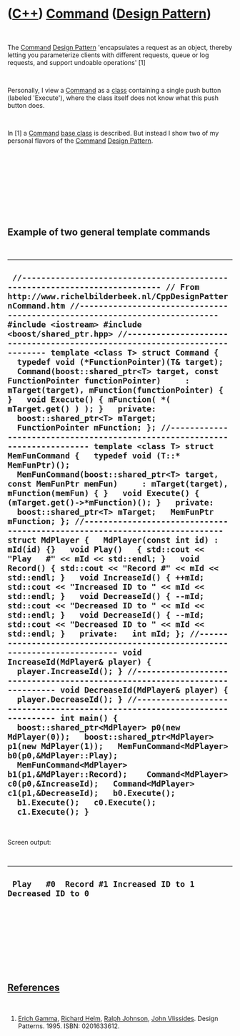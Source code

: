 



 

 

 

 

 

([C++](Cpp.htm)) [Command](CppDesignPatternCommand.htm) ([Design Pattern](CppDesignPattern.htm))
================================================================================================

 

The [Command](CppDesignPatternCommand.htm) [Design
Pattern](CppDesignPattern.htm) 'encapsulates a request as an object,
thereby letting you parameterize clients with different requests, queue
or log requests, and support undoable operations' \[1\]

 

Personally, I view a [Command](CppDesignPatternCommand.htm) as a
[class](CppClass.htm) containing a single push button (labeled
'Execute'), where the class itself does not know what this push button
does.

 

In \[1\] a [Command](CppDesignPatternCommand.htm) [base
class](CppBaseClass.htm) is described. But instead I show two of my
personal flavors of the [Command](CppDesignPatternCommand.htm) [Design
Pattern](CppDesignPattern.htm).

 

 

 

 

 

Example of two general template commands
----------------------------------------

 

  -------------------------------------------------------------------------------------------------------------------------------------------------------------------------------------------------------------------------------------------------------------------------------------------------------------------------------------------------------------------------------------------------------------------------------------------------------------------------------------------------------------------------------------------------------------------------------------------------------------------------------------------------------------------------------------------------------------------------------------------------------------------------------------------------------------------------------------------------------------------------------------------------------------------------------------------------------------------------------------------------------------------------------------------------------------------------------------------------------------------------------------------------------------------------------------------------------------------------------------------------------------------------------------------------------------------------------------------------------------------------------------------------------------------------------------------------------------------------------------------------------------------------------------------------------------------------------------------------------------------------------------------------------------------------------------------------------------------------------------------------------------------------------------------------------------------------------------------------------------------------------------------------------------------------------------------------------------------------------------------------------------------------------------------------------------------------------------------------------------------------------------------------------------------------------------------------------------------------------------------------------------------------------------------------------------------------------------------------------------------------------------------------------------------------------------------------
  ` //--------------------------------------------------------------------------- // From http://www.richelbilderbeek.nl/CppDesignPatternCommand.htm //--------------------------------------------------------------------------- #include <iostream> #include <boost/shared_ptr.hpp> //--------------------------------------------------------------------------- template <class T> struct Command {   typedef void (*FunctionPointer)(T& target);    Command(boost::shared_ptr<T> target, const FunctionPointer functionPointer)     : mTarget(target), mFunction(functionPointer) { }   void Execute() { mFunction( *( mTarget.get() ) ); }   private:   boost::shared_ptr<T> mTarget;   FunctionPointer mFunction; }; //--------------------------------------------------------------------------- template <class T> struct MemFunCommand {   typedef void (T::* MemFunPtr)();    MemFunCommand(boost::shared_ptr<T> target, const MemFunPtr memFun)     : mTarget(target), mFunction(memFun) { }   void Execute() { (mTarget.get()->*mFunction)(); }   private:   boost::shared_ptr<T> mTarget;   MemFunPtr mFunction; }; //--------------------------------------------------------------------------- struct MdPlayer {   MdPlayer(const int id) : mId(id) {}   void Play()   { std::cout << "Play   #" << mId << std::endl; }   void Record() { std::cout << "Record #" << mId << std::endl; }   void IncreaseId() { ++mId; std::cout << "Increased ID to " << mId << std::endl; }   void DecreaseId() { --mId; std::cout << "Decreased ID to " << mId << std::endl; }   void DecreaseId() { --mId; std::cout << "Decreased ID to " << mId << std::endl; }   private:   int mId; }; //--------------------------------------------------------------------------- void IncreaseId(MdPlayer& player) {   player.IncreaseId(); } //--------------------------------------------------------------------------- void DecreaseId(MdPlayer& player) {   player.DecreaseId(); } //--------------------------------------------------------------------------- int main() {   boost::shared_ptr<MdPlayer> p0(new MdPlayer(0));   boost::shared_ptr<MdPlayer> p1(new MdPlayer(1));   MemFunCommand<MdPlayer> b0(p0,&MdPlayer::Play);   MemFunCommand<MdPlayer> b1(p1,&MdPlayer::Record);    Command<MdPlayer> c0(p0,&IncreaseId);   Command<MdPlayer> c1(p1,&DecreaseId);   b0.Execute();   b1.Execute();   c0.Execute();   c1.Execute(); }`
  -------------------------------------------------------------------------------------------------------------------------------------------------------------------------------------------------------------------------------------------------------------------------------------------------------------------------------------------------------------------------------------------------------------------------------------------------------------------------------------------------------------------------------------------------------------------------------------------------------------------------------------------------------------------------------------------------------------------------------------------------------------------------------------------------------------------------------------------------------------------------------------------------------------------------------------------------------------------------------------------------------------------------------------------------------------------------------------------------------------------------------------------------------------------------------------------------------------------------------------------------------------------------------------------------------------------------------------------------------------------------------------------------------------------------------------------------------------------------------------------------------------------------------------------------------------------------------------------------------------------------------------------------------------------------------------------------------------------------------------------------------------------------------------------------------------------------------------------------------------------------------------------------------------------------------------------------------------------------------------------------------------------------------------------------------------------------------------------------------------------------------------------------------------------------------------------------------------------------------------------------------------------------------------------------------------------------------------------------------------------------------------------------------------------------------------------------

 

Screen output:

 

  -------------------------------------------------------------
  ` Play   #0  Record #1 Increased ID to 1 Decreased ID to 0`
  -------------------------------------------------------------

 

 

 

 

 

[References](CppReferences.htm)
-------------------------------

 

1.  [Erich Gamma](CppErichGamma.htm), [Richard
    Helm](CppRichardHelm.htm), [Ralph Johnson](CppRalphJohnson.htm),
    [John Vlissides](CppJohnVlissides.htm). Design Patterns. 1995.
    ISBN: 0201633612.

 

 

 

 

 





 



